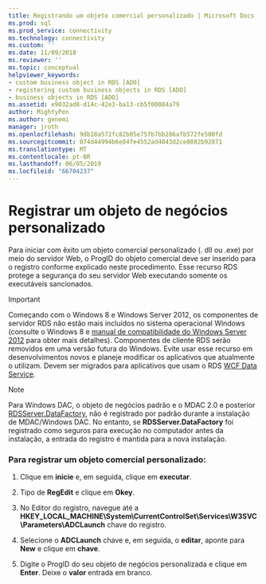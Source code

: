 ```yaml
---
title: Registrando um objeto comercial personalizado | Microsoft Docs
ms.prod: sql
ms.prod_service: connectivity
ms.technology: connectivity
ms.custom: ''
ms.date: 11/09/2018
ms.reviewer: ''
ms.topic: conceptual
helpviewer_keywords:
- custom business object in RDS [ADO]
- registering custom business objects in RDS [ADO]
- business objects in RDS [ADO]
ms.assetid: e9032ad8-d14c-42e3-ba13-cb5f00084a79
author: MightyPen
ms.author: genemi
manager: jroth
ms.openlocfilehash: 9db18a572fc82b05e75fb7bb286afb572fe500fd
ms.sourcegitcommit: 074d44994b6e84fe4552ad4843d2ce0882b92871
ms.translationtype: MT
ms.contentlocale: pt-BR
ms.lasthandoff: 06/05/2019
ms.locfileid: "66704237"
---
```

# <a name="registering-a-custom-business-object"></a>Registrar um objeto de negócios personalizado
Para iniciar com êxito um objeto comercial personalizado (. dll ou .exe) por meio do servidor Web, o ProgID do objeto comercial deve ser inserido para o registro conforme explicado neste procedimento. Esse recurso RDS protege a segurança do seu servidor Web executando somente os executáveis sancionados.  
  
> [!IMPORTANT]
>  Começando com o Windows 8 e Windows Server 2012, os componentes de servidor RDS não estão mais incluídos no sistema operacional Windows (consulte o Windows 8 e [manual de compatibilidade do Windows Server 2012](https://www.microsoft.com/download/details.aspx?id=27416) para obter mais detalhes). Componentes de cliente RDS serão removidos em uma versão futura do Windows. Evite usar esse recurso em desenvolvimentos novos e planeje modificar os aplicativos que atualmente o utilizam. Devem ser migrados para aplicativos que usam o RDS [WCF Data Service](https://go.microsoft.com/fwlink/?LinkId=199565).  
  
> [!NOTE]
>  Para Windows DAC, o objeto de negócios padrão e o MDAC 2.0 e posterior [RDSServer.DataFactory](../../../ado/reference/rds-api/datafactory-object-rdsserver.md), não é registrado por padrão durante a instalação de MDAC/Windows DAC. No entanto, se **RDSServer.DataFactory** foi registrado como seguros para execução no computador antes da instalação, a entrada do registro é mantida para a nova instalação.  
  
### <a name="to-register-a-custom-business-object"></a>Para registrar um objeto comercial personalizado:  
  
1.  Clique em **inicie** e, em seguida, clique em **executar**.  
  
2.  Tipo de **RegEdit** e clique em **Okey**.  
  
3.  No Editor do registro, navegue até a **HKEY_LOCAL_MACHINE\System\CurrentControlSet\Services\W3SVC\Parameters\ADCLaunch** chave do registro.  
  
4.  Selecione o **ADCLaunch** chave e, em seguida, o **editar**, aponte para **New** e clique em **chave**.  
  
5.  Digite o ProgID do seu objeto de negócios personalizada e clique em **Enter**. Deixe o **valor** entrada em branco.


